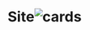 # Site![cards](https://user-images.githubusercontent.com/68075842/136585934-04e2b786-52d8-4570-a23f-66326bfede30.png)
